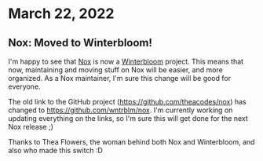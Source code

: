 # March 22, 2022

## Nox: Moved to Winterbloom!

I'm happy to see that [Nox](https://nox.thea.codes) is now a [Winterbloom](https://github.com/wntrblm) project. This means
that now, maintaining and moving stuff on Nox will be easier, and more organized. As a Nox maintainer, I'm sure this change
will be good for everyone.

The old link to the GitHub project (https://github.com/theacodes/nox) has changed to https://github.com/wntrblm/nox. 
I'm currently working on updating everything on the links, so I'm sure this will get done for the next Nox release ;)

Thanks to Thea Flowers, the woman behind both Nox and Winterbloom, and also who made this switch :D

